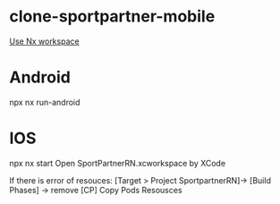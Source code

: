 # clone-sportpartner-mobile

[Use Nx workspace](https://nx.dev/) 

# Android
npx nx run-android

# IOS
npx nx start
Open SportPartnerRN.xcworkspace by XCode

If there is error of resouces:
[Target > Project SportpartnerRN]-> [Build Phases] -> remove [CP] Copy Pods Resousces
